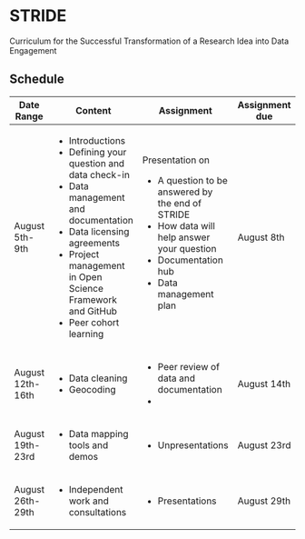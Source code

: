 # STRIDE
Curriculum for the Successful Transformation of a Research Idea into Data Engagement

## Schedule

|Date Range|Content|Assignment|Assignment due|
|--- |---    |---       |---           |
|August 5th-9th|<ul><li>Introductions</li><li>Defining your question and data check-in</li><li>Data management and documentation</li> <li>Data licensing agreements</li><li>Project management in Open Science Framework and GitHub</li><li>Peer cohort learning</li></ul>| Presentation on <ul><li>A question to be answered by the end of STRIDE</li><li>How data will help answer your question</li><li>Documentation hub</li><li>Data management plan</li></ul>|August 8th|
|August 12th-16th|<ul><li>Data cleaning</li><li>Geocoding</li>|<ul><li>Peer review of data and documentation<li><ul>|August 14th|
|August 19th-23rd|<ul><li>Data mapping tools and demos</li></ul>|<ul><li>Unpresentations</li></ul>|August 23rd|
|August 26th-29th|<ul><li>Independent work and consultations</li>|<ul><li>Presentations</li></ul>|August 29th|
